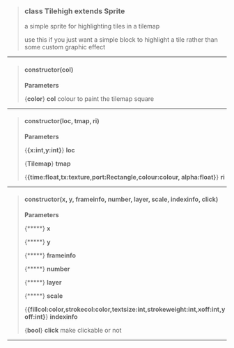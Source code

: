 > ### class Tilehigh extends Sprite
> a simple sprite for highlighting tiles in a tilemap
> 
> use this if you just want a simple block to highlight a tile rather than some custom graphic effect
> 
> 

---

> #### constructor(col)
> 
> **Parameters**
> 
> {**color**} **col** colour to paint the tilemap square
> 
> 

---

> #### constructor(loc, tmap, ri)
> 
> **Parameters**
> 
> {**{x:int,y:int}**} **loc** 
> 
> {**Tilemap**} **tmap** 
> 
> {**{time:float,tx:texture,port:Rectangle,colour:colour, alpha:float}**} **ri** 
> 
> 

---

> #### constructor(x, y, frameinfo, number, layer, scale, indexinfo, click)
> 
> **Parameters**
> 
> {*****} **x** 
> 
> {*****} **y** 
> 
> {*****} **frameinfo** 
> 
> {*****} **number** 
> 
> {*****} **layer** 
> 
> {*****} **scale** 
> 
> {**{fillcol:color,strokecol:color,textsize:int,strokeweight:int,xoff:int,yoff:int}**} **indexinfo** 
> 
> {**bool**} **click** make clickable or not
> 
> 

---


